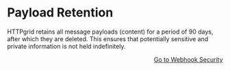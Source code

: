 # Payload Retention

HTTPgrid retains all message payloads (content) for a period of 90 days, after which they are deleted. This ensures that potentially sensitive and private information is not held indefinitely.

<p align="right"><a href="/advanced/WEBHOOK_SECURITY.md">Go to Webhook Security</a></p>
